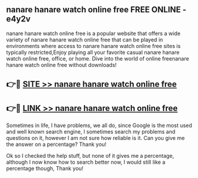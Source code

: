 ## nanare hanare watch online free FREE ONLINE - e4y2v

nanare hanare watch online free is a popular website that offers a wide variety of nanare hanare watch online free that can be played in environments where access to nanare hanare watch online free sites is typically restricted,Enjoy playing all your favorite casual nanare hanare watch online free, office, or home. Dive into the world of online freenanare hanare watch online free without downloads!

## 👉🔴 [SITE >> nanare hanare watch online free](http://news.freeplayer.one?title=nanare_hanare_watch_online_free&ref=FRRE)

## 👉🔴 [LINK >> nanare hanare watch online free](http://news.freeplayer.one?title=nanare_hanare_watch_online_free&ref=FREE)

Sometimes in life, I have problems, we all do, since Google is the most used and well known search engine, I sometimes search my problems and questions on it, however I am not sure how reliable is it. Can you give me the answer on a percentage? Thank you!

Ok so I checked the help stuff, but none of it gives me a percentage, although I now know how to search better now, I would still like a percentage though, Thank you!